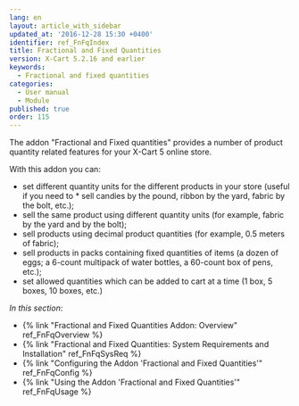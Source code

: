 ```yaml
---
lang: en
layout: article_with_sidebar
updated_at: '2016-12-28 15:30 +0400'
identifier: ref_FnFqIndex
title: Fractional and Fixed Quantities
version: X-Cart 5.2.16 and earlier
keywords:
  - Fractional and fixed quantities
categories:
  - User manual
  - Module
published: true
order: 115
---
```


The addon "Fractional and Fixed quantities" provides a number of product quantity related features for your X-Cart 5 online store.

With this addon you can:

*   set different quantity units for the different products in your store (useful if you need to *  sell candies by the pound, ribbon by the yard, fabric by the bolt, etc.);
*   sell the same product using different quantity units (for example, fabric by the yard and by the bolt);
*   sell products using decimal product quantities (for example, 0.5 meters of fabric);
*   sell products in packs containing fixed quantities of items (a dozen of eggs; a 6-count multipack of water bottles, a 60-count box of pens, etc.);
*   set allowed quantities which can be added to cart at a time (1 box, 5 boxes, 10 boxes, etc.)

_In this section_:

*   {% link "Fractional and Fixed Quantities Addon: Overview" ref_FnFqOverview %}
*   {% link "Fractional and Fixed Quantities: System Requirements and Installation" ref_FnFqSysReq %}
*   {% link "Configuring the Addon 'Fractional and Fixed Quantities'" ref_FnFqConfig %}
*   {% link "Using the Addon 'Fractional and Fixed Quantities'" ref_FnFqUsage %}
